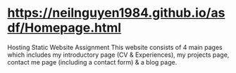 # https://neilnguyen1984.github.io/asdf/Homepage.html
Hosting Static Website Assignment This website consists of 4 main pages which includes my introductory page (CV & Experiences), my projects page, contact me page (including a contact form) & a blog page.
